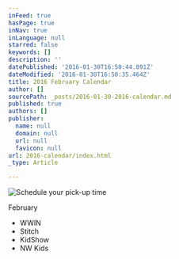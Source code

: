 ```yaml
---
inFeed: true
hasPage: true
inNav: true
inLanguage: null
starred: false
keywords: []
description: ''
datePublished: '2016-01-30T16:50:44.091Z'
dateModified: '2016-01-30T16:50:35.464Z'
title: 2016 February Calendar
author: []
sourcePath: _posts/2016-01-30-2016-calendar.md
published: true
authors: []
publisher:
  name: null
  domain: null
  url: null
  favicon: null
url: 2016-calendar/index.html
_type: Article

---
```

![Schedule your pick-up time](https://s3-us-west-2.amazonaws.com/the-grid-img/p/09ec3bff67e6d69f14371c457a652eab8d9fa811.jpg)

February

* WWIN
* Stitch
* KidShow
* NW Kids